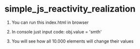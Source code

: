# simple_js_reactivity_realization



1. You can run this index.html in browser 

2. In console just input code: obj.value = 'smth' 

3. You will see how all 10.000 elements will change their values
